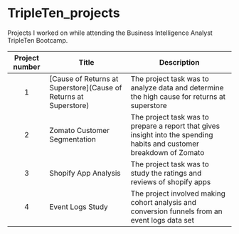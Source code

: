 # TripleTen_projects
Projects I worked on while attending the Business Intelligence Analyst TripleTen Bootcamp.


| Project number | Title | Description |
| :-----------: | ----------- |----------- |
| 1 | [Cause of Returns at Superstore](Cause of Returns at Superstore)| The project task was to analyze data and determine the high cause for returns at superstore |
| 2 | Zomato Customer Segmentation | The project task was to prepare a report that gives insight into the spending habits and customer breakdown of Zomato|
| 3 | Shopify App Analysis| The project task was to study the ratings and reviews of shopify apps|
| 4 |Event Logs Study | The project involved making cohort analysis and conversion funnels from an event logs data set|
